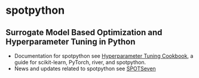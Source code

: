 # spotpython

## Surrogate Model Based Optimization and Hyperparameter Tuning in Python

* Documentation for spotpython see [Hyperparameter Tuning Cookbook](https://sequential-parameter-optimization.github.io/Hyperparameter-Tuning-Cookbook/), a guide for scikit-learn, PyTorch, river, and spotpython.
* News and updates related to spotpython see [SPOTSeven](https://www.spotseven.de/spot/)


